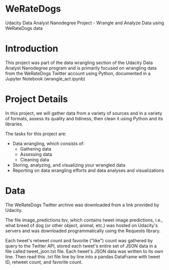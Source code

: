 # WeRateDogs
Udacity Data Analyst Nanodegree Project - Wrangle and Analyze Data using WeRateDogs data

# Introduction

This project was part of the data wrangling section of the Udacity Data Analyst Nanodegree program and is primarily focused on wrangling data from the WeRateDogs Twitter account using Python, documented in a Jupyter Notebook (wrangle_act.ipynb)

# Project Details

In this project, we will gather data from a variety of sources and in a variety of formats, assess its quality and tidiness, then clean it using Python and its libraries.

The tasks for this project are:

- Data wrangling, which consists of:
  - Gathering data
  - Assessing data
  - Cleaning data
- Storing, analyzing, and visualizing your wrangled data
- Reporting on data wrangling efforts and data analyses and visualizations

# Data

The WeRateDogs Twitter archive was downloaded from a link provided by Udacity.

The file image_predictions.tsv, which contains tweet image predictions, i.e., what breed of dog (or other object, animal, etc.) was hosted on Udacity's servers and was downloaded programmatically using the Requests library.

Each tweet's retweet count and favorite ("like") count was gathered by query to the Twitter API, stored each tweet's entire set of JSON data in a file called tweet_json.txt file. Each tweet's JSON data was written to its own line. Then read this .txt file line by line into a pandas DataFrame with tweet ID, retweet count, and favorite count.
